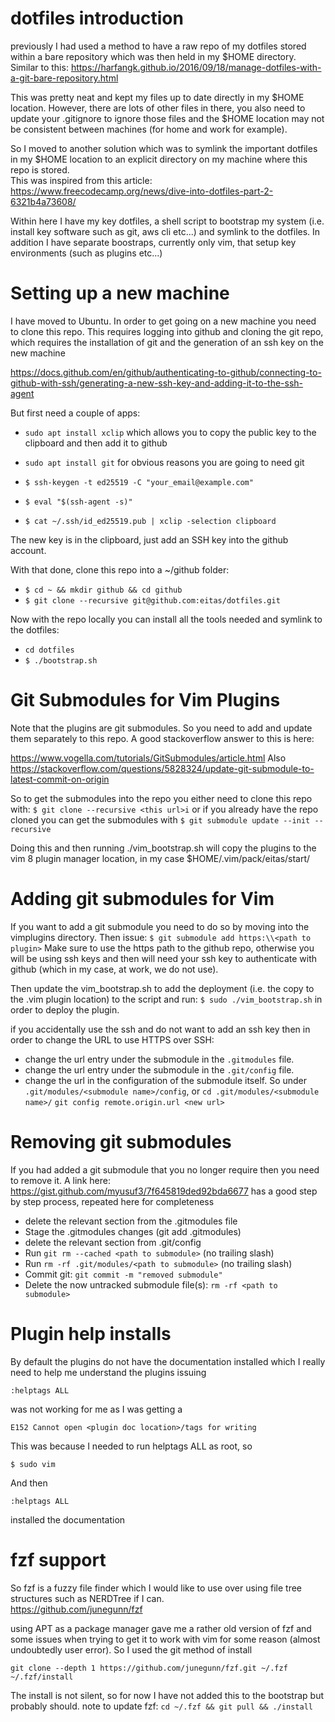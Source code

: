 # dotfiles introduction

previously I had used a method to have a raw repo of my dotfiles stored within a bare repository which was then held in
my $HOME directory.  Similar to this:
https://harfangk.github.io/2016/09/18/manage-dotfiles-with-a-git-bare-repository.html

This was pretty neat and kept my files up to date directly in my $HOME location.  However, there are lots of other files
in there, you also need to update your .gitignore to ignore those files and the $HOME location may not be consistent
between machines (for home and work for example).  

So I moved to another solution which was to symlink the important dotfiles in my $HOME location to an explicit directory
on my machine where this repo is stored.  
This was inspired from this article: https://www.freecodecamp.org/news/dive-into-dotfiles-part-2-6321b4a73608/

Within here I have my key dotfiles, a shell script to bootstrap my system (i.e. install key software such as git, aws
cli etc...) and symlink to the dotfiles.  In addition I have separate boostraps, currently only vim, that setup key
environments (such as plugins etc...)

# Setting up a new machine

I have moved to Ubuntu.  In order to get going on a new machine you need to clone this repo.  This requires logging into github
and cloning the git repo, which requires the installation of git and the generation of an ssh key on the new machine

https://docs.github.com/en/github/authenticating-to-github/connecting-to-github-with-ssh/generating-a-new-ssh-key-and-adding-it-to-the-ssh-agent

But first need a couple of apps:

* `sudo apt install xclip` which allows you to copy the public key to the clipboard and then add it to github
* `sudo apt install git` for obvious reasons you are going to need git

* `$ ssh-keygen -t ed25519 -C "your_email@example.com"`
* `$ eval "$(ssh-agent -s)"`
* `$ cat ~/.ssh/id_ed25519.pub | xclip -selection clipboard`

The new key is in the clipboard, just add an SSH key into the github account.

With that done, clone this repo into a ~/github folder:

* `$ cd ~ && mkdir github && cd github`
* `$ git clone --recursive git@github.com:eitas/dotfiles.git`

Now with the repo locally you can install all the tools needed and symlink
to the dotfiles:

* `cd dotfiles`
* `$ ./bootstrap.sh`

# Git Submodules for Vim Plugins

Note that the plugins are git submodules.  So you need to add and update them separately to this repo.  A good
stackoverflow answer to this is here:

https://www.vogella.com/tutorials/GitSubmodules/article.html
Also https://stackoverflow.com/questions/5828324/update-git-submodule-to-latest-commit-on-origin

So to get the submodules into the repo you either need to clone this repo with:
`$ git clone --recursive <this url>i`
or if you already have the repo cloned you can get the submodules with
`$ git submodule update --init --recursive`

Doing this and then running ./vim_bootstrap.sh will copy the plugins to the vim 8 plugin manager location, in my case
$HOME/.vim/pack/eitas/start/

# Adding git submodules for Vim

If you want to add a git submodule you need to do so by moving into the vimplugins directory.  Then issue:
`$ git submodule add https:\\<path to plugin>`
Make sure to use the https path to the github repo, otherwise you will be using ssh keys and then will need your ssh key to authenticate with github (which in my case, at work, we do not use).

Then update the vim_bootstrap.sh to add the deployment (i.e. the copy to the .vim plugin location) to the script and run:
`$ sudo ./vim_bootstrap.sh`
in order to deploy the plugin.

if you accidentally use the ssh and do not want to add an ssh key then in order to change the URL to use HTTPS over SSH:
* change the url entry under the submodule in the `.gitmodules` file.
* change the url entry under the submodule in the `.git/config` file.
* change the url in the configuration of the submodule itself.  So under `.git/modules/<submodule name>/config`, or `cd .git/modules/<submodule name>/` `git config remote.origin.url <new url>`

# Removing git submodules

If you had added a git submodule that you no longer require then you need to remove it.  A link here:
https://gist.github.com/myusuf3/7f645819ded92bda6677
has a good step by step process, repeated here for completeness

* delete the relevant section from the .gitmodules file
* Stage the .gitmodules changes (git add .gitmodules)
* delete the relevant section from .git/config
* Run `git rm --cached <path to submodule>` (no trailing slash)
* Run `rm -rf .git/modules/<path to submodule>` (no trailing slash)
* Commit git: `git commit -m "removed submodule"`
* Delete the now untracked submodule file(s): `rm -rf <path to submodule>`

# Plugin help installs

By default the plugins do not have the documentation installed which I really need to help me understand the plugins
issuing

`:helptags ALL` 

was not working for me as I was getting a 

`E152 Cannot open <plugin doc location>/tags for writing`

This was because I needed to run helptags ALL as root, so 

`$ sudo vim`

And then

`:helptags ALL`

installed the documentation

# fzf support

So fzf is a fuzzy file finder which I would like to use over using file tree structures such as NERDTree if I can.  
https://github.com/junegunn/fzf

using APT as a package manager gave me a rather old version of fzf and some issues when trying to get it to work with vim for some reason (almost undoubtedly user error).
So I used the git method of install

`git clone --depth 1 https://github.com/junegunn/fzf.git ~/.fzf`
`~/.fzf/install`

The install is not silent, so for now I have not added this to the bootstrap but probably should.
note to update fzf:
`cd ~/.fzf && git pull && ./install`
